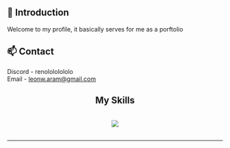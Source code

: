 ## 👋 Introduction

Welcome to my profile, it basically serves for me as a porftolio

## 📫 Contact

Discord - renolololololo <br>
Email - leonw.aram@gmail.com

<h2 align="center">My Skills</h2>
<br/>
<div align="center">
    <img src="https://skillicons.dev/icons?i=lua,js,html,css,cpp,blender,git,mysql"/>
</div>

<br/>
<hr/>
